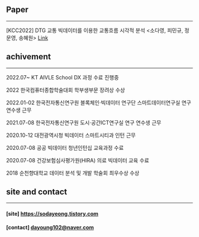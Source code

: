 
## Paper
- - -
[KCC2022] DTG 교통 빅데이터를 이용한 교통흐름 시각적 분석 <소다영, 피민규, 정문영, 송혜원> [Link](https://www.dbpia.co.kr/journal/articleDetail?nodeId=NODE11119162)

## achivement
- - -
2022.07~ KT AIVLE School DX 과정 수료 진행중

2022 한국컴퓨터종합학술대회 학부생부문 장려상 수상

2022.01-02 한국전자통신연구원 블록체인·빅데이터 연구단 스마트데이터연구실 연구 연수생 근무

2021.07-08 한국전자통신연구원 도시·공간ICT연구실 연구 연수생 근무

2020.10-12 대전광역시청 빅데이터 스마트시티과 인턴 근무

2020.07-08 공공 빅데이터 청년인턴십 교육과정 수료

2020.07-08 건강보험심사평가원(HIRA) 의료 빅데이터 교육 수료

2018 순천향대학교 데이터 분석 및 개발 학술회 최우수상 수상

## site and contact
- - -
#### [site] https://sodayeong.tistory.com

#### [contact] dayoung102@naver.com

